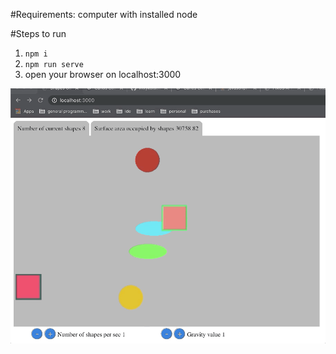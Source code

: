 #Requirements:
computer with installed node

#Steps to run
1. ```npm i```
2. ```npm run serve```
3. open your browser on localhost:3000

![](shapes.gif)

